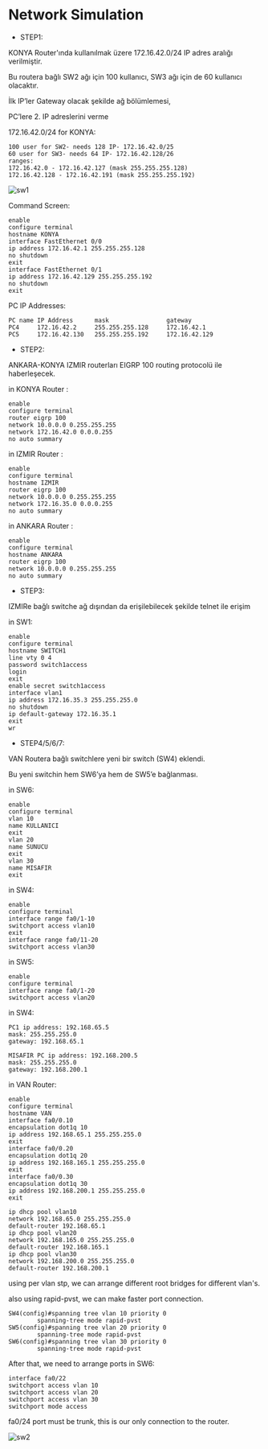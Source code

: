 # Network Simulation 

- STEP1:

KONYA Router'ında kullanılmak üzere 172.16.42.0/24 IP adres aralığı verilmiştir.

Bu routera bağlı SW2 ağı için 100 kullanıcı, SW3 ağı için de 60 kullanıcı olacaktır.

İlk IP’ler Gateway olacak şekilde ağ bölümlemesi,

PC’lere 2. IP adreslerini verme

172.16.42.0/24 for KONYA:

    100 user for SW2- needs 128 IP- 172.16.42.0/25
    60 user for SW3- needs 64 IP- 172.16.42.128/26
    ranges:
    172.16.42.0 - 172.16.42.127 (mask 255.255.255.128)
    172.16.42.128 - 172.16.42.191 (mask 255.255.255.192)

![sw1](https://github.com/doganutku/FinalTask/assets/93640554/a7ecdddf-f8ab-403c-8acc-40a742636cdc)

Command Screen:

	enable
	configure terminal
	hostname KONYA
	interface FastEthernet 0/0
	ip address 172.16.42.1 255.255.255.128
	no shutdown
	exit
	interface FastEthernet 0/1
	ip address 172.16.42.129 255.255.255.192
	no shutdown
	exit
	
PC IP Addresses:

	PC name	IP Address		mask				gateway
	PC4		172.16.42.2		255.255.255.128		172.16.42.1
	PC5		172.16.42.130	255.255.255.192		172.16.42.129
	
- STEP2:

ANKARA-KONYA IZMIR routerları EIGRP 100 routing protocolü ile haberleşecek.

in KONYA Router	:

	enable
	configure terminal
	router eigrp 100
	network 10.0.0.0 0.255.255.255
	network 172.16.42.0 0.0.0.255
	no auto summary
	
in IZMIR Router	:

	enable
	configure terminal
	hostname IZMIR
	router eigrp 100
	network 10.0.0.0 0.255.255.255
	network 172.16.35.0 0.0.0.255
	no auto summary
	
in ANKARA Router	:

	enable
	configure terminal
	hostname ANKARA
	router eigrp 100
	network 10.0.0.0 0.255.255.255
	no auto summary
	
- STEP3:

IZMIRe bağlı switche ağ dışından da erişilebilecek şekilde telnet ile erişim

in SW1:

	enable
	configure terminal
	hostname SWITCH1
	line vty 0 4
	password switch1access
	login
	exit
	enable secret switch1access
	interface vlan1
	ip address 172.16.35.3 255.255.255.0
	no shutdown
	ip default-gateway 172.16.35.1
	exit
	wr
	
- STEP4/5/6/7:

VAN Routera bağlı switchlere yeni bir switch (SW4) eklendi.

Bu yeni  switchin hem SW6’ya hem de SW5’e bağlanması.

in SW6:

	enable
	configure terminal
	vlan 10
	name KULLANICI
	exit
	vlan 20
	name SUNUCU
	exit
	vlan 30
	name MISAFIR
	exit
	
in SW4:

	enable
	configure terminal
	interface range fa0/1-10
	switchport access vlan10
	exit
	interface range fa0/11-20
	switchport access vlan30
	
in SW5:

	enable
	configure terminal
	interface range fa0/1-20
	switchport access vlan20
	
in SW4:

	PC1 ip address: 192.168.65.5
	mask: 255.255.255.0
	gateway: 192.168.65.1
	
	MISAFIR PC ip address: 192.168.200.5
	mask: 255.255.255.0
	gateway: 192.168.200.1
	
in VAN Router:

	enable
	configure terminal
	hostname VAN
	interface fa0/0.10
	encapsulation dot1q 10
	ip address 192.168.65.1 255.255.255.0
	exit
	interface fa0/0.20
	encapsulation dot1q 20
	ip address 192.168.165.1 255.255.255.0
	exit
	interface fa0/0.30
	encapsulation dot1q 30
	ip address 192.168.200.1 255.255.255.0
	exit
	
	ip dhcp pool vlan10
	network 192.168.65.0 255.255.255.0
	default-router 192.168.65.1
	ip dhcp pool vlan20
	network 192.168.165.0 255.255.255.0
	default-router 192.168.165.1
	ip dhcp pool vlan30
	network 192.168.200.0 255.255.255.0
	default-router 192.168.200.1
	
using per vlan stp, we can arrange different root bridges for different vlan's.

also using rapid-pvst, we can make faster port connection.

	SW4(config)#spanning tree vlan 10 priority 0
		    spanning-tree mode rapid-pvst
	SW5(config)#spanning tree vlan 20 priority 0
		    spanning-tree mode rapid-pvst
	SW6(config)#spanning tree vlan 30 priority 0
		    spanning-tree mode rapid-pvst

After that, we need to arrange ports in SW6:

	interface fa0/22
	switchport access vlan 10
	switchport access vlan 20
	switchport access vlan 30
	switchport mode access
fa0/24 port must be trunk, this is our only connection to the router.

![sw2](https://github.com/doganutku/FinalTask/assets/93640554/045f6586-1ae9-4a81-8748-7383491270de)


